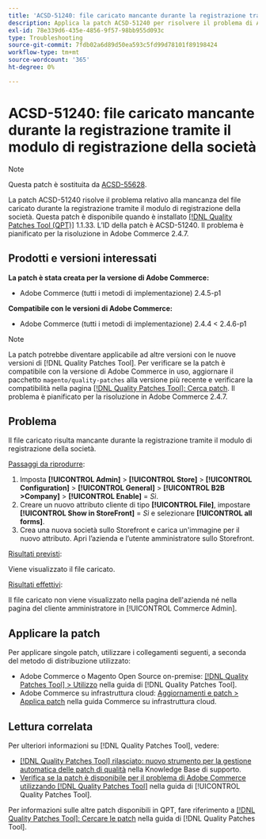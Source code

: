 ```yaml
---
title: 'ACSD-51240: file caricato mancante durante la registrazione tramite il modulo di registrazione della società'
description: Applica la patch ACSD-51240 per risolvere il problema di Adobe Commerce relativo alla mancanza del file caricato durante la registrazione tramite il modulo di registrazione della società.
exl-id: 78e339d6-435e-4856-9f57-98bb955d093c
type: Troubleshooting
source-git-commit: 7fdb02a6d89d50ea593c5fd99d78101f89198424
workflow-type: tm+mt
source-wordcount: '365'
ht-degree: 0%

---
```


# ACSD-51240: file caricato mancante durante la registrazione tramite il modulo di registrazione della società

>[!NOTE]
>
>Questa patch è sostituita da [ACSD-55628](/help/tools/quality-patches-tool/patches-available-in-qpt/v1-1-42/acsd-55628-upload-file-company-registration-form-replace-file-customer-attribute-storefront.md).

La patch ACSD-51240 risolve il problema relativo alla mancanza del file caricato durante la registrazione tramite il modulo di registrazione della società. Questa patch è disponibile quando è installato [[!DNL Quality Patches Tool (QPT)]](https://experienceleague.adobe.com/it/docs/commerce-operations/tools/quality-patches-tool/quality-patches-tool-to-self-serve-quality-patches) 1.1.33. L’ID della patch è ACSD-51240. Il problema è pianificato per la risoluzione in Adobe Commerce 2.4.7.

## Prodotti e versioni interessati

**La patch è stata creata per la versione di Adobe Commerce:**

* Adobe Commerce (tutti i metodi di implementazione) 2.4.5-p1

**Compatibile con le versioni di Adobe Commerce:**

* Adobe Commerce (tutti i metodi di implementazione) 2.4.4 &lt; 2.4.6-p1

>[!NOTE]
>
>La patch potrebbe diventare applicabile ad altre versioni con le nuove versioni di [!DNL Quality Patches Tool]. Per verificare se la patch è compatibile con la versione di Adobe Commerce in uso, aggiornare il pacchetto `magento/quality-patches` alla versione più recente e verificare la compatibilità nella pagina [[!DNL Quality Patches Tool]: Cerca patch](<https://experienceleague.adobe.com/tools/commerce-quality-patches/index.html?lang=it>). Il problema è pianificato per la risoluzione in Adobe Commerce 2.4.7.

## Problema

Il file caricato risulta mancante durante la registrazione tramite il modulo di registrazione della società.

<u>Passaggi da riprodurre</u>:

1. Imposta **[!UICONTROL Admin]** > **[!UICONTROL Store]** > **[!UICONTROL Configuration]** > **[!UICONTROL General]** > **[!UICONTROL B2B >Company]** > **[!UICONTROL Enable]** = *Sì*.
1. Creare un nuovo attributo cliente di tipo **[!UICONTROL File]**, impostare **[!UICONTROL Show in StoreFront]** = *Sì* e selezionare **[!UICONTROL all forms]**.
1. Crea una nuova società sullo Storefront e carica un&#39;immagine per il nuovo attributo.
Apri l’azienda e l’utente amministratore sullo Storefront.

<u>Risultati previsti</u>:

Viene visualizzato il file caricato.

<u>Risultati effettivi</u>:

Il file caricato non viene visualizzato nella pagina dell&#39;azienda né nella pagina del cliente amministratore in [!UICONTROL Commerce Admin].

## Applicare la patch

Per applicare singole patch, utilizzare i collegamenti seguenti, a seconda del metodo di distribuzione utilizzato:

* Adobe Commerce o Magento Open Source on-premise: [[!DNL Quality Patches Tool] > Utilizzo](/help/tools/quality-patches-tool/usage.md) nella guida di [!DNL Quality Patches Tool].
* Adobe Commerce su infrastruttura cloud: [Aggiornamenti e patch > Applica patch](https://experienceleague.adobe.com/docs/commerce-cloud-service/user-guide/develop/upgrade/apply-patches.html?lang=it) nella guida Commerce su infrastruttura cloud.

## Lettura correlata

Per ulteriori informazioni su [!DNL Quality Patches Tool], vedere:

* [[!DNL Quality Patches Tool] rilasciato: nuovo strumento per la gestione automatica delle patch di qualità](https://experienceleague.adobe.com/it/docs/commerce-operations/tools/quality-patches-tool/quality-patches-tool-to-self-serve-quality-patches) nella Knowledge Base di supporto.
* [Verifica se la patch è disponibile per il problema di Adobe Commerce utilizzando  [!DNL Quality Patches Tool]](/help/tools/quality-patches-tool/patches-available-in-qpt/check-patch-for-magento-issue-with-magento-quality-patches.md) nella guida di [!UICONTROL Quality Patches Tool].


Per informazioni sulle altre patch disponibili in QPT, fare riferimento a [[!DNL Quality Patches Tool]: Cercare le patch](https://experienceleague.adobe.com/tools/commerce-quality-patches/index.html?lang=it) nella guida di [!DNL Quality Patches Tool].
